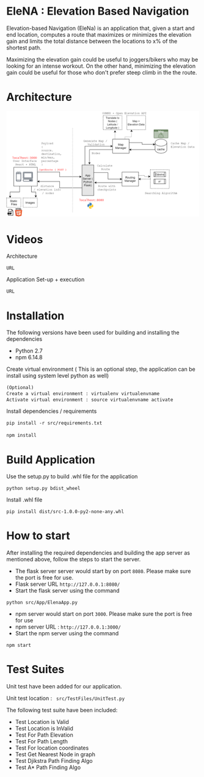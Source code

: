 # EleNA : Elevation Based Navigation

Elevation-based Navigation (EleNa) is an application that, given a start and end location, computes a route that maximizes or minimizes the elevation gain and limits the total distance between the locations to x% of the shortest path. 

Maximizing the elevation gain could be useful to joggers/bikers who may be looking for an intense workout. On the other hand, minimizing the elevation gain could be useful for those who don't prefer steep climb in the the route.



# Architecture
![Alt text](files/FinalArchitecture.png?raw=true "Elena")

# Videos
Architecture  

```
URL
```

Application Set-up + execution 

```
URL
```

# Installation
The following versions have been used for building and installing the dependencies
* Python 2.7
* npm 6.14.8


Create virtual environment ( This is an optional step, the application can be install using system level python as well)

```
(Optional)
Create a virtual environment : virtualenv virtualenvname
Activate virtual environment : source virtualenvname activate
```
Install dependencies / requirements 

```
pip install -r src/requirements.txt

npm install
```

# Build Application

Use the setup.py to build .whl file for the application

```
python setup.py bdist_wheel
```
Install .whl file

```
pip install dist/src-1.0.0-py2-none-any.whl
```

# How to start 

After installing the required dependencies and building the app server as mentioned above, follow the steps to start the server.


* The flask server server would start by on port ``8080``. Please make sure the port is free for use.
* Flask server URL ``http://127.0.0.1:8080/`` 
* Start the flask server using the command


```
python src/App/ElenaApp.py

```

* npm server would start on port ``3000``. Please make sure the port is free for use
* npm server URL : ``http://127.0.0.1:3000/``
* Start the npm server using the command

```
npm start
```
# Test Suites

Unit test have been added for our application.

Unit test location : `` src/TestFiles/UnitTest.py``

The following test suite have been included:
* Test Location is Valid
* Test Location is InValid
* Test For Path Elevation
* Test For Path Length
* Test For location coordinates
* Test Get Nearest Node in graph
* Test Djikstra Path Finding Algo
* Test A* Path Finding Algo
